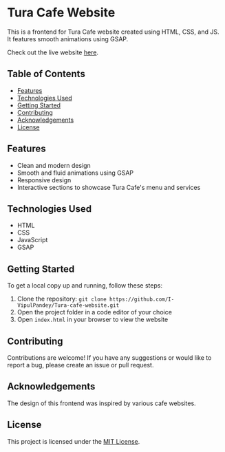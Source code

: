 # Tura Cafe Website

This is a frontend for Tura Cafe website created using HTML, CSS, and JS. It features smooth animations using GSAP.

Check out the live website [here](https://i-vipulpandey.github.io/Tura-cafe-website/).

Table of Contents
-----------------

- [Features](#features)
- [Technologies Used](#technologies-used)
- [Getting Started](#getting-started)
- [Contributing](#contributing)
- [Acknowledgements](#acknowledgements)
- [License](#license)

## Features

- Clean and modern design
- Smooth and fluid animations using GSAP
- Responsive design
- Interactive sections to showcase Tura Cafe's menu and services

## Technologies Used

- HTML
- CSS
- JavaScript
- GSAP

## Getting Started

To get a local copy up and running, follow these steps:

1. Clone the repository: `git clone https://github.com/I-VipulPandey/Tura-cafe-website.git`
2. Open the project folder in a code editor of your choice
3. Open `index.html` in your browser to view the website

## Contributing

Contributions are welcome! If you have any suggestions or would like to report a bug, please create an issue or pull request.

## Acknowledgements

The design of this frontend was inspired by various cafe websites.

## License

This project is licensed under the [MIT License](https://github.com/your-username/your-repo-name/blob/main/LICENSE).
